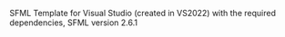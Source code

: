 SFML Template for Visual Studio (created in VS2022) with the required dependencies, SFML version 2.6.1